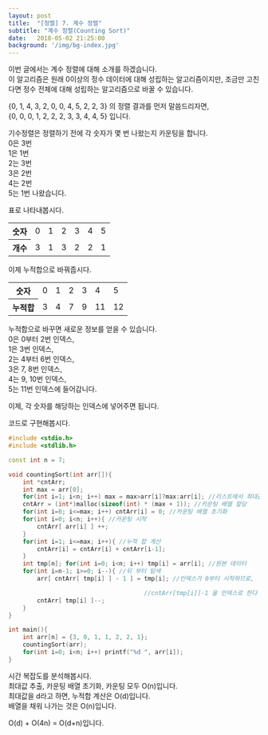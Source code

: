 ```yaml
---
layout: post
title:  "[정렬] 7. 계수 정렬"
subtitle: "계수 정렬(Counting Sort)"
date:   2018-05-02 21:25:00
background: '/img/bg-index.jpg'
---
```


이번 글에서는 계수 정렬에 대해 소개를 하겠습니다.<br>
이 알고리즘은 원래 0이상의 정수 데이터에 대해 성립하는 알고리즘이지만, 조금만 고친다면 정수 전체에 대해 성립하는 알고리즘으로 바꿀 수 있습니다.<br>

{0, 1, 4, 3, 2, 0, 0, 4, 5, 2, 2, 3} 의 정렬 결과를 먼저 말씀드리자면,<br>
{0, 0, 0, 1, 2, 2, 2, 3, 3, 4, 4, 5} 입니다.

기수정렬은 정렬하기 전에 각 숫자가 몇 번 나왔는지 카운팅을 합니다.<br>
0은 3번<br>
1은 1번<br>
2는 3번<br>
3은 2번<br>
4는 2번<br>
5는 1번 나왔습니다.<br>

표로 나타내봅시다.
<table>
<tr> <th>숫자</th> <td>0</td> <td>1</td> <td>2</td> <td>3</td> <td>4</td> <td>5</td> </tr>
<tr> <th>개수</th> <td>3</td> <td>1</td> <td>3</td> <td>2</td> <td>2</td> <td>1</td> </tr>
</table>

이제 누적합으로 바꿔줍시다.

<table>
<tr> <th>숫자</th> <td>0</td> <td>1</td> <td>2</td> <td>3</td> <td>4</td> <td>5</td> </tr>
<tr> <th>누적합</th> <td>3</td> <td>4</td> <td>7</td> <td>9</td> <td>11</td> <td>12</td> </tr>
</table>

누적합으로 바꾸면 새로운 정보를 얻을 수 있습니다.<br>
0은 0부터 2번 인덱스,<br>
1은 3번 인덱스,<br>
2는 4부터 6번 인덱스,<br>
3은 7, 8번 인덱스,<br>
4는 9, 10번 인덱스,<br>
5는 11번 인덱스에 들어갑니다.

이제, 각 숫자를 해당하는 인덱스에 넣어주면 됩니다.

코드로 구현해봅시다.
```cpp
#include <stdio.h>
#include <stdlib.h>

const int n = 7;

void countingSort(int arr[]){
    int *cntArr;
    int max = arr[0];
    for(int i=1; i<n; i++) max = max>arr[i]?max:arr[i]; //리스트에서 최대값 추출
    cntArr = (int*)malloc(sizeof(int) * (max + 1)); //카운팅 배열 할당
    for(int i=0; i<=max; i++) cntArr[i] = 0; //카운팅 배열 초기화
    for(int i=0; i<n; i++){ //카운팅 시작
        cntArr[ arr[i] ] ++;
    }
    for(int i=1; i<=max; i++){ //누적 합 계산
        cntArr[i] = cntArr[i] + cntArr[i-1];
    }
    int tmp[n]; for(int i=0; i<n; i++) tmp[i] = arr[i]; //원본 데이터
    for(int i=n-1; i>=0; i--){ //뒤 부터 탐색
        arr[ cntArr[ tmp[i] ] - 1 ] = tmp[i]; //인덱스가 0부터 시작하므로,

                                      //cntArr[tmp[i]]-1 을 인덱스로 한다
        cntArr[ tmp[i] ]--;
    }
}

int main(){
    int arr[n] = {3, 0, 1, 1, 2, 2, 1};
    countingSort(arr);
    for(int i=0; i<n; i++) printf("%d ", arr[i]);
}
```

시간 복잡도를 분석해봅시다.<br>
최대값 추출, 카운팅 배열 초기화, 카운팅 모두 O(n)입니다.<br>
최대값을 d라고 하면, 누적합 계산은 O(d)입니다.<br>
배열을 채워 나가는 것은 O(n)입니다.

O(d) + O(4n) = O(d+n)입니다.
